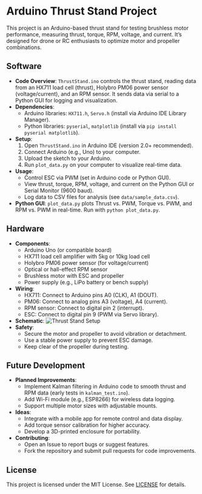 # Arduino Thrust Stand Project

This project is an Arduino-based thrust stand for testing brushless motor performance, measuring thrust, torque, RPM, voltage, and current. It’s designed for drone or RC enthusiasts to optimize motor and propeller combinations.

## Software
- **Code Overview**: `ThrustStand.ino` controls the thrust stand, reading data from an HX711 load cell (thrust), Holybro PM06 power sensor (voltage/current), and an RPM sensor. It sends data via serial to a Python GUI for logging and visualization.
- **Dependencies**:
  - Arduino libraries: `HX711.h`, `Servo.h` (install via Arduino IDE Library Manager).
  - Python libraries: `pyserial`, `matplotlib` (install via `pip install pyserial matplotlib`).
- **Setup**:
  1. Open `ThrustStand.ino` in Arduino IDE (version 2.0+ recommended).
  2. Connect Arduino (e.g., Uno) to your computer.
  3. Upload the sketch to your Arduino.
  4. Run `plot_data.py` on your computer to visualize real-time data.
- **Usage**:
  - Control ESC via PWM (set in Arduino code or Python GUI).
  - View thrust, torque, RPM, voltage, and current on the Python GUI or Serial Monitor (9600 baud).
  - Log data to CSV files for analysis (see `data/sample_data.csv`).
- **Python GUI**: `plot_data.py` plots Thrust vs. PWM, Torque vs. PWM, and RPM vs. PWM in real-time. Run with `python plot_data.py`.

## Hardware
- **Components**:
  - Arduino Uno (or compatible board)
  - HX711 load cell amplifier with 5kg or 10kg load cell
  - Holybro PM06 power sensor (for voltage/current)
  - Optical or hall-effect RPM sensor
  - Brushless motor with ESC and propeller
  - Power supply (e.g., LiPo battery or bench supply)
- **Wiring**:
  - HX711: Connect to Arduino pins A0 (CLK), A1 (DOUT).
  - PM06: Connect to analog pins A3 (voltage), A4 (current).
  - RPM sensor: Connect to digital pin 2 (interrupt).
  - ESC: Connect to digital pin 9 (PWM via Servo library).
- **Schematic**: ![Thrust Stand Setup](docs/schematic.png)
- **Safety**:
  - Secure the motor and propeller to avoid vibration or detachment.
  - Use a stable power supply to prevent ESC damage.
  - Keep clear of the propeller during testing.

## Future Development
- **Planned Improvements**:
  - Implement Kalman filtering in Arduino code to smooth thrust and RPM data (early tests in `kalman_test.ino`).
  - Add Wi-Fi module (e.g., ESP8266) for wireless data logging.
  - Support multiple motor sizes with adjustable mounts.
- **Ideas**:
  - Integrate with a mobile app for remote control and data display.
  - Add torque sensor calibration for higher accuracy.
  - Develop a 3D-printed enclosure for portability.
- **Contributing**:
  - Open an Issue to report bugs or suggest features.
  - Fork the repository and submit pull requests for code improvements.

## License
This project is licensed under the MIT License. See [LICENSE](LICENSE) for details.
